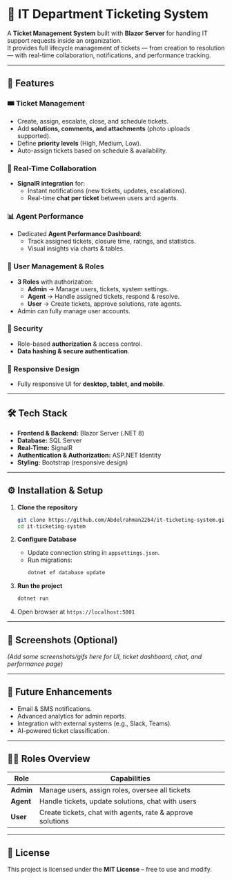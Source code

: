 # 🎫 IT Department Ticketing System  

A **Ticket Management System** built with **Blazor Server** for handling IT support requests inside an organization.  
It provides full lifecycle management of tickets — from creation to resolution — with real-time collaboration, notifications, and performance tracking.  

---

## 🚀 Features  

### 🎟 Ticket Management  
- Create, assign, escalate, close, and schedule tickets.  
- Add **solutions, comments, and attachments** (photo uploads supported).  
- Define **priority levels** (High, Medium, Low).  
- Auto-assign tickets based on schedule & availability.  

### 💬 Real-Time Collaboration  
- **SignalR integration** for:  
  - Instant notifications (new tickets, updates, escalations).  
  - Real-time **chat per ticket** between users and agents.  

### 📊 Agent Performance  
- Dedicated **Agent Performance Dashboard**:  
  - Track assigned tickets, closure time, ratings, and statistics.  
  - Visual insights via charts & tables.  

### 👥 User Management & Roles  
- **3 Roles** with authorization:  
  - **Admin** → Manage users, tickets, system settings.  
  - **Agent** → Handle assigned tickets, respond & resolve.  
  - **User** → Create tickets, approve solutions, rate agents.  
- Admin can fully manage user accounts.  

### 🔐 Security  
- Role-based **authorization** & access control.  
- **Data hashing & secure authentication**.  

### 📱 Responsive Design  
- Fully responsive UI for **desktop, tablet, and mobile**.  

---

## 🛠 Tech Stack  

- **Frontend & Backend:** Blazor Server (.NET 8)  
- **Database:** SQL Server  
- **Real-Time:** SignalR  
- **Authentication & Authorization:** ASP.NET Identity  
- **Styling:** Bootstrap (responsive design)  

---

## ⚙️ Installation & Setup  

1. **Clone the repository**  
   ```bash
   git clone https://github.com/Abdelrahman2264/it-ticketing-system.git
   cd it-ticketing-system
   ```

2. **Configure Database**  
   - Update connection string in `appsettings.json`.  
   - Run migrations:  
     ```bash
     dotnet ef database update
     ```

3. **Run the project**  
   ```bash
   dotnet run
   ```

4. Open browser at `https://localhost:5001`  

---

## 📸 Screenshots (Optional)  
*(Add some screenshots/gifs here for UI, ticket dashboard, chat, and performance page)*  

---

## 🔮 Future Enhancements  
- Email & SMS notifications.  
- Advanced analytics for admin reports.  
- Integration with external systems (e.g., Slack, Teams).  
- AI-powered ticket classification.  

---

## 👨‍💻 Roles Overview  

| Role   | Capabilities |
|--------|--------------|
| **Admin** | Manage users, assign roles, oversee all tickets |
| **Agent** | Handle tickets, update solutions, chat with users |
| **User**  | Create tickets, chat with agents, rate & approve solutions |

---

## 📄 License  

This project is licensed under the **MIT License** – free to use and modify.  
